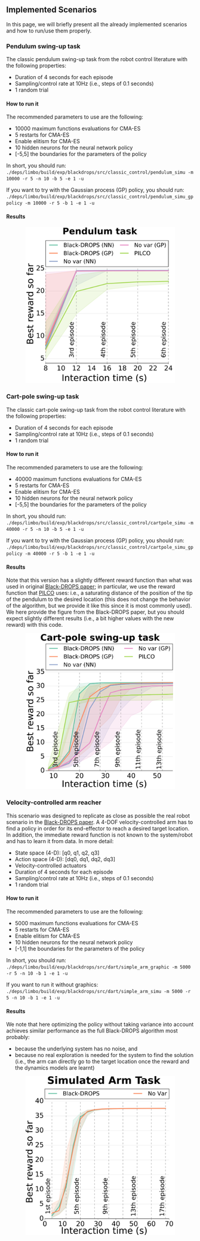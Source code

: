 ## Implemented Scenarios

In this page, we will briefly present all the already implemented scenarios and how to run/use them properly.

### Pendulum swing-up task

The classic pendulum swing-up task from the robot control literature with the following properties:

- Duration of 4 seconds for each episode
- Sampling/control rate at 10Hz (i.e., steps of 0.1 seconds)
- 1 random trial

#### How to run it

The recommended parameters to use are the following:

- 10000 maximum functions evaluations for CMA-ES
- 5 restarts for CMA-ES
- Enable elitism for CMA-ES
- 10 hidden neurons for the neural network policy
- [-5,5] the boundaries for the parameters of the policy

In short, you should run: `./deps/limbo/build/exp/blackdrops/src/classic_control/pendulum_simu -m 10000 -r 5 -n 10 -b 5 -e 1 -u`

If you want to try with the Gaussian process (GP) policy, you should run: `./deps/limbo/build/exp/blackdrops/src/classic_control/pendulum_simu_gppolicy -m 10000 -r 5 -b 1 -e 1 -u`

#### Results

<center>
<img src="../imgs/pendulum_rewards.png" width="400">
</center>

### Cart-pole swing-up task

The classic cart-pole swing-up task from the robot control literature with the following properties:

- Duration of 4 seconds for each episode
- Sampling/control rate at 10Hz (i.e., steps of 0.1 seconds)
- 1 random trial

#### How to run it

The recommended parameters to use are the following:

- 40000 maximum functions evaluations for CMA-ES
- 5 restarts for CMA-ES
- Enable elitism for CMA-ES
- 10 hidden neurons for the neural network policy
- [-5,5] the boundaries for the parameters of the policy

In short, you should run: `./deps/limbo/build/exp/blackdrops/src/classic_control/cartpole_simu -m 40000 -r 5 -n 10 -b 5 -e 1 -u`

If you want to try with the Gaussian process (GP) policy, you should run: `./deps/limbo/build/exp/blackdrops/src/classic_control/cartpole_simu_gppolicy -m 40000 -r 5 -b 1 -e 1 -u`

#### Results

Note that this version has a slightly different reward function than what was used in original [Black-DROPS paper](https://arxiv.org/abs/1703.07261); in particular, we use the reward function that [PILCO](http://mlg.eng.cam.ac.uk/pilco/) uses: i.e., a saturating distance of the position of the tip of the pendulum to the desired location (this does not change the behavior of the algorithm, but we provide it like this since it is most commonly used). We here provide the figure from the Black-DROPS paper, but you should expect slightly different results (i.e., a bit higher values with the new reward) with this code.

<center>
<img src="../imgs/cartpole_rewards.png" width="400">
</center>

### Velocity-controlled arm reacher

This scenario was designed to replicate as close as possible the real robot scenario in the [Black-DROPS paper](https://arxiv.org/abs/1703.07261). A 4-DOF velocity-controlled arm has to find a policy in order for its end-effector to reach a desired target location. In addition, the immediate reward function is not known to the system/robot and has to learn it from data. In more detail:

- State space (4-D): [q0, q1, q2, q3]
- Action space (4-D): [dq0, dq1, dq2, dq3]
- Velocity-controlled actuators
- Duration of 4 seconds for each episode
- Sampling/control rate at 10Hz (i.e., steps of 0.1 seconds)
- 1 random trial

#### How to run it

The recommended parameters to use are the following:

- 5000 maximum functions evaluations for CMA-ES
- 5 restarts for CMA-ES
- Enable elitism for CMA-ES
- 10 hidden neurons for the neural network policy
- [-1,1] the boundaries for the parameters of the policy

In short, you should run: `./deps/limbo/build/exp/blackdrops/src/dart/simple_arm_graphic -m 5000 -r 5 -n 10 -b 1 -e 1 -u`

If you want to run it without graphics: `./deps/limbo/build/exp/blackdrops/src/dart/simple_arm_simu -m 5000 -r 5 -n 10 -b 1 -e 1 -u`

#### Results

We note that here optimizing the policy without taking variance into account achieves similar performance as the full Black-DROPS algorithm most probably:

- because the underlying system has no noise, and
- because no real exploration is needed for the system to find the solution (i.e., the arm can directly go to the target location once the reward and the dynamics models are learnt)

<center>
<img src="../imgs/simu_arm.png" width="400">
</center>